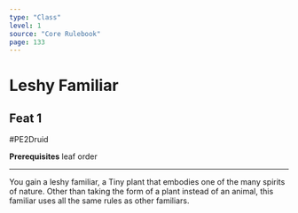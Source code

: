 ```yaml
---
type: "Class"
level: 1
source: "Core Rulebook"
page: 133
---
```

# Leshy Familiar
## Feat 1
#PE2Druid

**Prerequisites** leaf order

---
You gain a leshy familiar, a Tiny plant that embodies one of the many spirits of nature. Other than taking the form of a plant instead of an animal, this familiar uses all the same rules as other familiars.